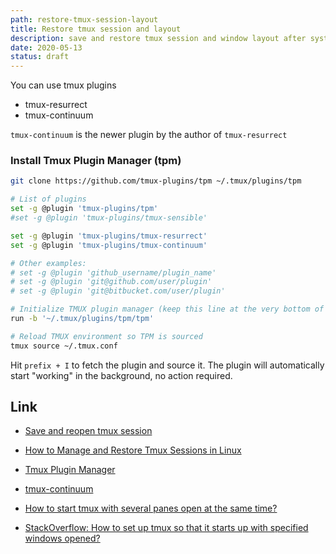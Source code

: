 ```yaml
---
path: restore-tmux-session-layout
title: Restore tmux session and layout
description: save and restore tmux session and window layout after systems restarts
date: 2020-05-13
status: draft
---
```


You can use tmux plugins

- tmux-resurrect
- tmux-continuum

`tmux-continuum` is the newer plugin by the author of `tmux-resurrect`

### Install Tmux Plugin Manager (tpm)

```bash
git clone https://github.com/tmux-plugins/tpm ~/.tmux/plugins/tpm
```

```bash
# List of plugins
set -g @plugin 'tmux-plugins/tpm'
#set -g @plugin 'tmux-plugins/tmux-sensible'

set -g @plugin 'tmux-plugins/tmux-resurrect'
set -g @plugin 'tmux-plugins/tmux-continuum'

# Other examples:
# set -g @plugin 'github_username/plugin_name'
# set -g @plugin 'git@github.com/user/plugin'
# set -g @plugin 'git@bitbucket.com/user/plugin'

# Initialize TMUX plugin manager (keep this line at the very bottom of tmux.conf)
run -b '~/.tmux/plugins/tpm/tpm'
```

```bash
# Reload TMUX environment so TPM is sourced
tmux source ~/.tmux.conf
```

Hit `prefix + I` to fetch the plugin and source it. The plugin will automatically start "working" in the background, no action required.

## Link

- [Save and reopen tmux session](https://forum.upcase.com/t/save-and-reopen-tmux-session/5224/2)
- [How to Manage and Restore Tmux Sessions in Linux](https://www.maketecheasier.com/manage-restore-tmux-sessions-linux/)
- [Tmux Plugin Manager](https://github.com/tmux-plugins/tpm)
- [tmux-continuum](https://github.com/tmux-plugins/tmux-continuum)

- [How to start tmux with several panes open at the same time?](https://askubuntu.com/questions/830484/how-to-start-tmux-with-several-panes-open-at-the-same-time)
- [StackOverflow: How to set up tmux so that it starts up with specified windows opened?](https://stackoverflow.com/questions/5609192/how-to-set-up-tmux-so-that-it-starts-up-with-specified-windows-opened)
